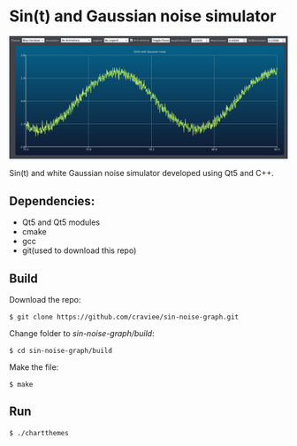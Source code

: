 # Sin(t) and Gaussian noise simulator

![software image](https://github.com/craviee/sin-noise-graph/blob/master/image.png "Logo Title Text 1")

Sin(t) and white Gaussian noise simulator developed using Qt5 and C++.

## Dependencies:

* Qt5 and Qt5 modules
* cmake
* gcc
* git(used to download this repo)

## Build

Download the repo:
```
$ git clone https://github.com/craviee/sin-noise-graph.git
```

Change folder to _sin-noise-graph/build_:
```
$ cd sin-noise-graph/build
```

Make the file:
```
$ make
```

## Run

```
$ ./chartthemes
```
